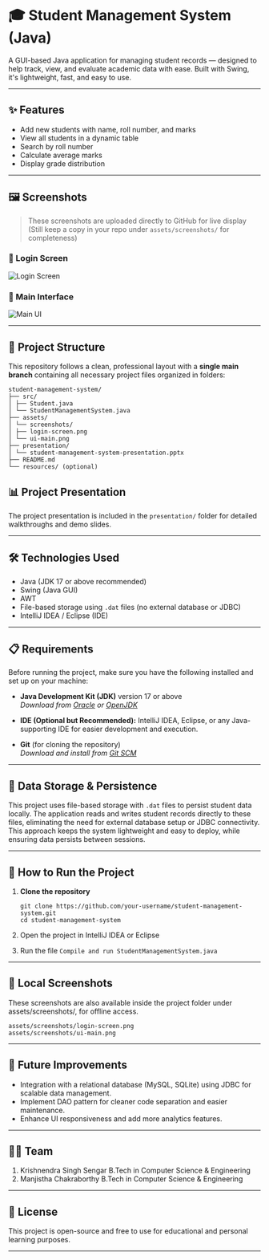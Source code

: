 # 🎓 Student Management System (Java)

A GUI-based Java application for managing student records — designed to help track, view, and evaluate academic data with ease. Built with Swing, it's lightweight, fast, and easy to use.

---

## ✨ Features

- Add new students with name, roll number, and marks
- View all students in a dynamic table
- Search by roll number
- Calculate average marks
- Display grade distribution

---

## 🖼️ Screenshots

> These screenshots are uploaded directly to GitHub for live display  
> (Still keep a copy in your repo under `assets/screenshots/` for completeness)

### 🔐 Login Screen  
![Login Screen](https://user-images.githubusercontent.com/your-uploaded-login-screen-link.png)

### 🧾 Main Interface  
![Main UI](https://user-images.githubusercontent.com/your-uploaded-ui-main-link.png)

---

## 📁 Project Structure

This repository follows a clean, professional layout with a **single main branch** containing all necessary project files organized in folders:
````
student-management-system/
├── src/
│ ├── Student.java
│ └── StudentManagementSystem.java
├── assets/
│ └── screenshots/
│ ├── login-screen.png
│ └── ui-main.png
├── presentation/
│ └── student-management-system-presentation.pptx
├── README.md
└── resources/ (optional)

````

## 📊 Project Presentation

The project presentation is included in the `presentation/` folder for detailed walkthroughs and demo slides.

---

## 🛠️ Technologies Used

- Java (JDK 17 or above recommended)
- Swing (Java GUI)
- AWT
- File-based storage using `.dat` files (no external database or JDBC)
- IntelliJ IDEA / Eclipse (IDE)

---

## 📋 Requirements

Before running the project, make sure you have the following installed and set up on your machine:

- **Java Development Kit (JDK)** version 17 or above  
  _Download from [Oracle](https://www.oracle.com/java/technologies/javase/jdk17-archive-downloads.html) or [OpenJDK](https://openjdk.org/)_

- **IDE (Optional but Recommended):** IntelliJ IDEA, Eclipse, or any Java-supporting IDE for easier development and execution.

- **Git** (for cloning the repository)  
  _Download and install from [Git SCM](https://git-scm.com/)_


---

## 💾 Data Storage & Persistence

This project uses file-based storage with `.dat` files to persist student data locally. The application reads and writes student records directly to these files, eliminating the need for external database setup or JDBC connectivity. This approach keeps the system lightweight and easy to deploy, while ensuring data persists between sessions.

---
## 🚀 How to Run the Project

1. **Clone the repository**
   ```
   git clone https://github.com/your-username/student-management-system.git
   cd student-management-system
   ```
2. Open the project in IntelliJ IDEA or Eclipse

3. Run the file
     ```Compile and run StudentManagementSystem.java```

---

## 📸 Local Screenshots
These screenshots are also available inside the project folder under assets/screenshots/, for offline access.

````
assets/screenshots/login-screen.png  
assets/screenshots/ui-main.png
````
---

## 🔮 Future Improvements

- Integration with a relational database (MySQL, SQLite) using JDBC for scalable data management.
- Implement DAO pattern for cleaner code separation and easier maintenance.
- Enhance UI responsiveness and add more analytics features.

---

## 👨‍💻 Team

1. Krishnendra Singh Sengar
   B.Tech in Computer Science & Engineering
2. Manjistha Chakraborthy
   B.Tech in Computer Science & Engineering

---

## 📜 License
This project is open-source and free to use for educational and personal learning purposes.

---
